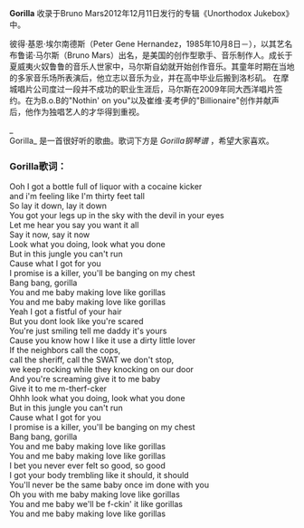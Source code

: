 

**Gorilla** 收录于Bruno Mars2012年12月11日发行的专辑《Unorthodox Jukebox》中。

  
彼得·基恩·埃尔南德斯（Peter Gene Hernandez，1985年10月8日－），以其艺名布鲁诺·马尔斯（Bruno
Mars）出名，是美国的创作型歌手、音乐制作人。成长于夏威夷火奴鲁鲁的音乐人世家中，马尔斯自幼就开始创作音乐。其童年时期在当地的多家音乐场所表演后，他立志以音乐为业，并在高中毕业后搬到洛杉矶。
在摩城唱片公司度过一段并不成功的职业生涯后，马尔斯在2009年同大西洋唱片签约。在为B.o.B的"Nothin' on
you"以及崔维·麦考伊的"Billionaire"创作并献声后，他作为独唱艺人的才华得到重视。

_  
Gorilla_ 是一首很好听的歌曲。歌词下方是 _Gorilla钢琴谱_ ，希望大家喜欢。

### Gorilla歌词：

Ooh I got a bottle full of liquor with a cocaine kicker  
and i'm feeling like I'm thirty feet tall  
So lay it down, lay it down  
You got your legs up in the sky with the devil in your eyes  
Let me hear you say you want it all  
Say it now, say it now  
Look what you doing, look what you done  
But in this jungle you can't run  
Cause what I got for you  
I promise is a killer, you'll be banging on my chest  
Bang bang, gorilla  
You and me baby making love like gorillas  
You and me baby making love like gorillas  
Yeah I got a fistful of your hair  
But you dont look like you're scared  
You're just smiling tell me daddy it's yours  
Cause you know how I like it use a dirty little lover  
If the neighbors call the cops,  
call the sheriff, call the SWAT we don't stop,  
we keep rocking while they knocking on our door  
And you're screaming give it to me baby  
Give it to me m-therf-cker  
Ohhh look what you doing, look what you done  
But in this jungle you can't run  
Cause what I got for you  
I promise is a killer, you'll be banging on my chest  
Bang bang, gorilla  
You and me baby making love like gorillas  
You and me baby making love like gorillas  
I bet you never ever felt so good, so good  
I got your body trembling like it should, it should  
You'll never be the same baby once im done with you  
Oh you with me baby making love like gorillas  
You and me baby we'll be f-ckin' it like gorillas  
You and me baby making love like gorillas

